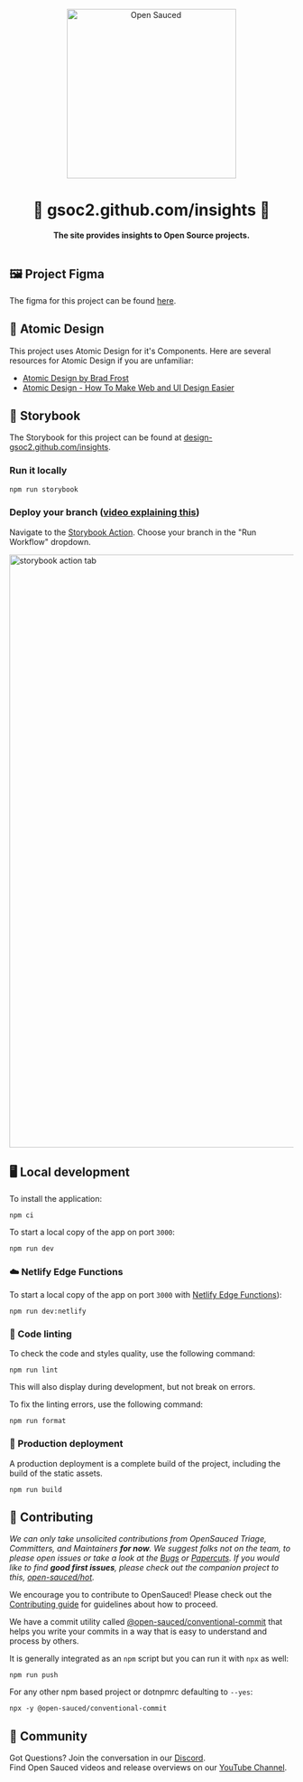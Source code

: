 <div align="center">
  <br>
  <img alt="Open Sauced" src="https://i.ibb.co/7jPXt0Z/logo1-92f1a87f.png" width="300px">
  <h1>🍕 gsoc2.github.com/insights 🍕</h1>
  <strong>The site provides insights to Open Source projects.</strong>
</div>
<br>

## 🖼️ Project Figma

The figma for this project can be found [here](<https://www.figma.com/file/OpVX6WT7dmWqnwRuEvADMF/OpenSauced-%E2%80%94-Insights-(gsoc2.github.com/insights)>).

## 🔬 Atomic Design

This project uses Atomic Design for it's Components. Here are several resources for Atomic Design if you are unfamiliar:

- [Atomic Design by Brad Frost](https://bradfrost.com/blog/post/atomic-web-design/)
- [Atomic Design - How To Make Web and UI Design Easier](https://www.youtube.com/watch?v=W3A33dmp17E)

## 📙 Storybook

The Storybook for this project can be found at [design-gsoc2.github.com/insights](https://design-gsoc2.github.com/insights).

### Run it locally

```bash
npm run storybook
```

### Deploy your branch ([video explaining this](https://www.loom.com/share/c3a3fa04a4a343da8228bdb9b9a66746))

Navigate to the [Storybook Action](https://github.com/gsoc2/insights/actions/workflows/storybook.yml). Choose your branch in the "Run Workflow" dropdown.

<img width="1050" alt="storybook action tab" src="https://user-images.githubusercontent.com/5713670/178128835-d81205f3-a875-474f-8b4f-46a1ad814fe1.png">

## 🖥️ Local development

To install the application:

```shell
npm ci
```

To start a local copy of the app on port `3000`:

```shell
npm run dev
```

### ☁️️ Netlify Edge Functions

To start a local copy of the app on port `3000` with [Netlify Edge Functions](https://docs.netlify.com/edge-functions/overview/)):

```shell
npm run dev:netlify
```

### 🎨 Code linting

To check the code and styles quality, use the following command:

```shell
npm run lint
```

This will also display during development, but not break on errors.

To fix the linting errors, use the following command:

```shell
npm run format
```

### 🚀 Production deployment

A production deployment is a complete build of the project, including the build of the static assets.

```shell
npm run build
```

## 🤝 Contributing

_We can only take unsolicited contributions from OpenSauced Triage, Committers, and Maintainers **for now**. We suggest folks not on the team, to please open issues or take a look at the [Bugs](https://github.com/orgs/open-sauced/projects/6) or [Papercuts](https://github.com/gsoc2/insights/issues?q=is%3Aopen+is%3Aissue+milestone%3APapercuts). If you would like to find **good first issues**, please check out the companion project to this, [open-sauced/hot](https://github.com/gsoc2/hot/issues)._

We encourage you to contribute to OpenSauced! Please check out the [Contributing guide](https://docs.opensauced.pizza/contributing/introduction-to-contributing/) for guidelines about how to proceed.

We have a commit utility called [@open-sauced/conventional-commit](https://github.com/gsoc2/conventional-commit) that helps you write your commits in a way that is easy to understand and process by others.

It is generally integrated as an `npm` script but you can run it with `npx` as well:

```shell
npm run push
```

For any other npm based project or dotnpmrc defaulting to `--yes`:

```shell
npx -y @open-sauced/conventional-commit
```

## 🍕 Community

Got Questions? Join the conversation in our [Discord](https://discord.gg/U2peSNf23P).  
Find Open Sauced videos and release overviews on our [YouTube Channel](https://www.youtube.com/channel/UCklWxKrTti61ZCROE1e5-MQ).
